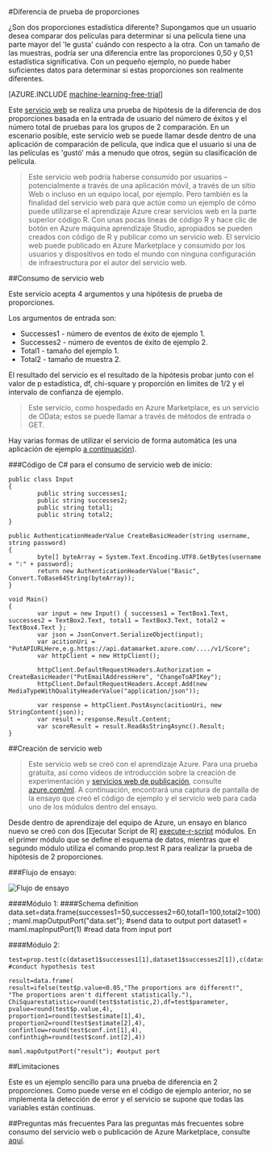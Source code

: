 <properties 
    pageTitle="Diferencia de prueba de proporciones | Microsoft Azure" 
    description="Diferencia de prueba de proporciones" 
    services="machine-learning" 
    documentationCenter="" 
    authors="aniedea" 
    manager="jhubbard" 
    editor="cgronlun"/>

<tags 
    ms.service="machine-learning" 
    ms.workload="data-services" 
    ms.tgt_pltfrm="na" 
    ms.devlang="na" 
    ms.topic="article" 
    ms.date="09/12/2016" 
    ms.author="aniedea"/> 


#<a name="difference-in-proportions-test"></a>Diferencia de prueba de proporciones


¿Son dos proporciones estadística diferente? Supongamos que un usuario desea comparar dos películas para determinar si una película tiene una parte mayor del 'le gusta' cuándo con respecto a la otra. Con un tamaño de las muestras, podría ser una diferencia entre las proporciones 0,50 y 0,51 estadística significativa. Con un pequeño ejemplo, no puede haber suficientes datos para determinar si estas proporciones son realmente diferentes. 


[AZURE.INCLUDE [machine-learning-free-trial](../../includes/machine-learning-free-trial.md)]

Este [servicio web]( https://datamarket.azure.com/dataset/aml_labs/prop_test) se realiza una prueba de hipótesis de la diferencia de dos proporciones basada en la entrada de usuario del número de éxitos y el número total de pruebas para los grupos de 2 comparación. En un escenario posible, este servicio web se puede llamar desde dentro de una aplicación de comparación de película, que indica que el usuario si una de las películas es 'gustó' más a menudo que otros, según su clasificación de película.

>Este servicio web podría haberse consumido por usuarios – potencialmente a través de una aplicación móvil, a través de un sitio Web o incluso en un equipo local, por ejemplo. Pero también es la finalidad del servicio web para que actúe como un ejemplo de cómo puede utilizarse el aprendizaje Azure crear servicios web en la parte superior código R. Con unas pocas líneas de código R y hace clic de botón en Azure máquina aprendizaje Studio, apropiados se pueden creados con código de R y publicar como un servicio web. El servicio web puede publicado en Azure Marketplace y consumido por los usuarios y dispositivos en todo el mundo con ninguna configuración de infraestructura por el autor del servicio web.


##<a name="consumption-of-web-service"></a>Consumo de servicio web

Este servicio acepta 4 argumentos y una hipótesis de prueba de proporciones.

Los argumentos de entrada son:

* Successes1 - número de eventos de éxito de ejemplo 1.
* Successes2 - número de eventos de éxito de ejemplo 2.
* Total1 - tamaño del ejemplo 1.
* Total2 - tamaño de muestra 2.

El resultado del servicio es el resultado de la hipótesis probar junto con el valor de p estadística, df, chi-square y proporción en límites de 1/2 y el intervalo de confianza de ejemplo.

>Este servicio, como hospedado en Azure Marketplace, es un servicio de OData; estos se puede llamar a través de métodos de entrada o GET. 

Hay varias formas de utilizar el servicio de forma automática (es una aplicación de ejemplo [a continuación](http://microsoftazuremachinelearning.azurewebsites.net/DifferenceInProportionsTest.aspx )).

###<a name="starting-c-code-for-web-service-consumption"></a>Código de C# para el consumo de servicio web de inicio:

    public class Input
    {
            public string successes1;
            public string successes2;
            public string total1;
            public string total2;
    }
    
    public AuthenticationHeaderValue CreateBasicHeader(string username, string password)
    {
            byte[] byteArray = System.Text.Encoding.UTF8.GetBytes(username + ":" + password);
            return new AuthenticationHeaderValue("Basic", Convert.ToBase64String(byteArray));
    }

    void Main()
    {
            var input = new Input() { successes1 = TextBox1.Text, successes2 = TextBox2.Text, total1 = TextBox3.Text, total2 = TextBox4.Text };
            var json = JsonConvert.SerializeObject(input);
            var acitionUri = "PutAPIURLHere,e.g.https://api.datamarket.azure.com/..../v1/Score";
            var httpClient = new HttpClient();
    
            httpClient.DefaultRequestHeaders.Authorization = CreateBasicHeader("PutEmailAddressHere", "ChangeToAPIKey");
            httpClient.DefaultRequestHeaders.Accept.Add(new MediaTypeWithQualityHeaderValue("application/json"));
    
            var response = httpClient.PostAsync(acitionUri, new StringContent(json));
            var result = response.Result.Content;
            var scoreResult = result.ReadAsStringAsync().Result;
    }


##<a name="creation-of-web-service"></a>Creación de servicio web

>Este servicio web se creó con el aprendizaje Azure. Para una prueba gratuita, así como vídeos de introducción sobre la creación de experimentación y [servicios web de publicación](machine-learning-publish-a-machine-learning-web-service.md), consulte [azure.com/ml](http://azure.com/ml). A continuación, encontrará una captura de pantalla de la ensayo que creó el código de ejemplo y el servicio web para cada uno de los módulos dentro del ensayo.

Desde dentro de aprendizaje del equipo de Azure, un ensayo en blanco nuevo se creó con dos [Ejecutar Script de R] [ execute-r-script] módulos. En el primer módulo que se define el esquema de datos, mientras que el segundo módulo utiliza el comando prop.test R para realizar la prueba de hipótesis de 2 proporciones. 


###<a name="experiment-flow"></a>Flujo de ensayo:

![Flujo de ensayo][2]


####<a name="module-1"></a>Módulo 1:
    ####Schema definition  
    data.set=data.frame(successes1=50,successes2=60,total1=100,total2=100);
    maml.mapOutputPort("data.set"); #send data to output port
    dataset1 = maml.mapInputPort(1) #read data from input port
    

####<a name="module-2"></a>Módulo 2:

    test=prop.test(c(dataset1$successes1[1],dataset1$successes2[1]),c(dataset1$total1[1],dataset1$total2[1])) #conduct hypothesis test

    result=data.frame(
    result=ifelse(test$p.value<0.05,"The proportions are different!",
    "The proportions aren't different statistically."),
    ChiSquarestatistic=round(test$statistic,2),df=test$parameter,
    pvalue=round(test$p.value,4),
    proportion1=round(test$estimate[1],4),
    proportion2=round(test$estimate[2],4),
    confintlow=round(test$conf.int[1],4),
    confinthigh=round(test$conf.int[2],4)) 

    maml.mapOutputPort("result"); #output port
    

##<a name="limitations"></a>Limitaciones 

Este es un ejemplo sencillo para una prueba de diferencia en 2 proporciones. Como puede verse en el código de ejemplo anterior, no se implementa la detección de error y el servicio se supone que todas las variables están continuas.

##<a name="faq"></a>Preguntas más frecuentes
Para las preguntas más frecuentes sobre consumo del servicio web o publicación de Azure Marketplace, consulte [aquí](machine-learning-marketplace-faq.md).

[1]: ./media/machine-learning-r-csharp-difference-in-two-proportions/hyptest-img1.png
[2]: ./media/machine-learning-r-csharp-difference-in-two-proportions/hyptest-img2.png


<!-- Module References -->
[execute-r-script]: https://msdn.microsoft.com/library/azure/30806023-392b-42e0-94d6-6b775a6e0fd5/
 
